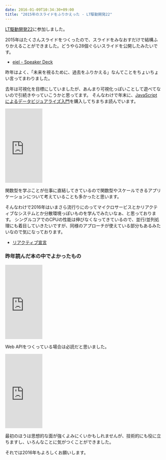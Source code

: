 ```yaml
---
date: 2016-01-09T10:34:30+09:00
title: "2015年のスライドをふりかえった - LT駆動開発22"
---
```


[LT駆動開発22](https://github.com/LTDD/Sessions/wiki/LT%E9%A7%86%E5%8B%95%E9%96%8B%E7%99%BA22)に参加しました。

2015年はたくさんスライドをつくったので、スライドをみなおすだけで結構ふりかえることができました。どうやら28個ぐらいスライドを公開したみたいです。

<script async class="speakerdeck-embed" data-id="a0d55e2766394a838893dcda3c844df4" data-ratio="1.33333333333333" src="//speakerdeck.com/assets/embed.js"></script>

* [eiel - Speaker Deck](https://speakerdeck.com/eiel)

昨年はよく、「未来を視るために、過去をふりかえる」なんてことをちょいちょい言ってまわりました。

去年は可視化を目標にしていましたが、あんまり可視化っぽいことして遊べてないので引続きやっていこうかと思ってます。
そんなわけで年末に、[JavaScriptによるデータビジュアライズ入門](https://www.amazon.co.jp/dp/4873117461?tag=eiel-22&camp=1027&creative=7407&linkCode=as4&creativeASIN=4873117461&adid=1MQHY7G9866ZE4RQMV7E&)を購入してちまちま読んでいます。

<iframe src="http://rcm-fe.amazon-adsystem.com/e/cm?lt1=_blank&bc1=000000&IS2=1&bg1=FFFFFF&fc1=000000&lc1=0000FF&t=eiel-22&o=9&p=8&l=as4&m=amazon&f=ifr&ref=ss_til&asins=4873117461" style="width:120px;height:240px;" scrolling="no" marginwidth="0" marginheight="0" frameborder="0"></iframe>

関数型を学ぶことが仕事に直結してきているので関数型やスケールできるアプリケーションについて考えていることも多かったと思います。

そんなわけで2016年はいまさら流行りにのってマイクロサービスとかリアクティブなシステムとか分散環境っぽいものを学んでみたいなぁ、と思っております。
シングルコアでのCPUの性能は伸びなくなってきているので、並行/並列処理にも着目していきたいですが、同様のアプローチが使えている部分もあるみたいなので気になっております。

* [リアクティブ宣言](http://www.reactivemanifesto.org/ja)

### 昨年読んだ本の中でよかったもの

<iframe src="http://rcm-fe.amazon-adsystem.com/e/cm?lt1=_blank&bc1=000000&IS2=1&bg1=FFFFFF&fc1=000000&lc1=0000FF&t=eiel-22&o=9&p=8&l=as4&m=amazon&f=ifr&ref=ss_til&asins=4873116864" style="width:120px;height:240px;" scrolling="no" marginwidth="0" marginheight="0" frameborder="0"></iframe>

Web APIをつくっている場合は必読だと思いました。

<iframe src="http://rcm-fe.amazon-adsystem.com/e/cm?lt1=_blank&bc1=000000&IS2=1&bg1=FFFFFF&fc1=000000&lc1=0000FF&t=eiel-22&o=9&p=8&l=as4&m=amazon&f=ifr&ref=ss_til&asins=B00UX9VJGW" style="width:120px;height:240px;" scrolling="no" marginwidth="0" marginheight="0" frameborder="0"></iframe>

最初のほうは思想的な面が強くよみにくいかもしれませんが、技術的にも役に立ちますし、いろんなことに気がつくことができました。

それでは2016年もよろしくお願いします。
